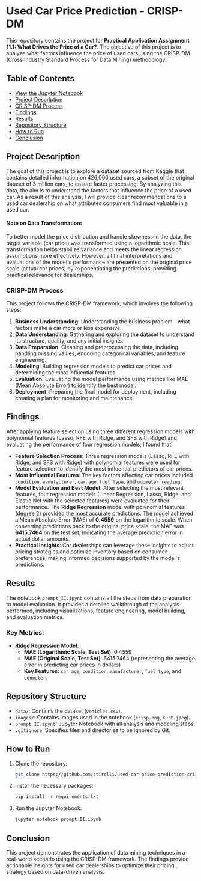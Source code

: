 # Used Car Price Prediction - CRISP-DM

This repository contains the project for **Practical Application Assignment 11.1: What Drives the Price of a Car?**. The objective of this project is to analyze what factors influence the price of used cars using the CRISP-DM (Cross Industry Standard Process for Data Mining) methodology.

## Table of Contents
- [View the Jupyter Notebook](prompt_II.ipynb)
- [Project Description](#project-description)
- [CRISP-DM Process](#crisp-dm-process)
- [Findings](#findings)
- [Results](#results)
- [Repository Structure](#repository-structure)
- [How to Run](#how-to-run)
- [Conclusion](#conclusion)

## Project Description

The goal of this project is to explore a dataset sourced from Kaggle that contains detailed information on 426,000 used cars, a subset of the original dataset of 3 million cars, to ensure faster processing. By analyzing this data, the aim is to understand the factors that influence the price of a used car. As a result of this analysis, I will provide clear recommendations to a used car dealership on what attributes consumers find most valuable in a used car.

#### Note on Data Transformation:

To better model the price distribution and handle skewness in the data, the target variable (car price) was transformed using a logarithmic scale. This transformation helps stabilize variance and meets the linear regression assumptions more effectively. However, all final interpretations and evaluations of the model's performance are presented on the original price scale (actual car prices) by exponentiating the predictions, providing practical relevance for dealerships.

### CRISP-DM Process

This project follows the CRISP-DM framework, which involves the following steps:

1. **Business Understanding**: Understanding the business problem—what factors make a car more or less expensive.
2. **Data Understanding**: Gathering and exploring the dataset to understand its structure, quality, and any initial insights.
3. **Data Preparation**: Cleaning and preprocessing the data, including handling missing values, encoding categorical variables, and feature engineering.
4. **Modeling**: Building regression models to predict car prices and determining the most influential features.
5. **Evaluation**: Evaluating the model performance using metrics like MAE (Mean Absolute Error) to identify the best model.
6. **Deployment**: Preparing the final model for deployment, including creating a plan for monitoring and maintenance.

## Findings

After applying feature selection using three different regression models with polynomial features (Lasso, RFE with Ridge, and SFS with Ridge) and evaluating the performance of four regression models, I found that:

- **Feature Selection Process**: Three regression models (Lasso, RFE with Ridge, and SFS with Ridge) with polynomial features were used for feature selection to identify the most influential predictors of car prices.
- **Most Influential Features**: The key factors affecting car prices included `condition`, `manufacturer`, `car age`, `fuel type`, and `odometer reading`.
- **Model Evaluation and Best Model**: After selecting the most relevant features, four regression models (Linear Regression, Lasso, Ridge, and Elastic Net with the selected features) were evaluated for their performance. The **Ridge Regression** model with polynomial features (degree 2) provided the most accurate predictions. The model achieved a Mean Absolute Error (MAE) of **0.4559** on the logarithmic scale. When converting predictions back to the original price scale, the MAE was **6415.7464** on the test set, indicating the average prediction error in actual dollar amounts.
- **Practical Insights**: Car dealerships can leverage these insights to adjust pricing strategies and optimize inventory based on consumer preferences, making informed decisions supported by the model's predictions.

## Results

The notebook `prompt_II.ipynb` contains all the steps from data preparation to model evaluation. It provides a detailed walkthrough of the analysis performed, including visualizations, feature engineering, model building, and evaluation metrics.

### Key Metrics:

- **Ridge Regression Model**:
  - **MAE (Logarithmic Scale, Test Set)**: 0.4559
  - **MAE (Original Scale, Test Set)**: 6415.7464 (representing the average error in predicting car prices in dollars)
  - **Key Features**: `car age`, `condition`, `manufacturer`, `fuel type`, and `odometer`.


## Repository Structure

- `data/`: Contains the dataset (`vehicles.csv`).
- `images/`: Contains images used in the notebook (`crisp.png`, `kurt.jpeg`).
- `prompt_II.ipynb`: Jupyter Notebook with all analysis and modeling steps.
- `.gitignore`: Specifies files and directories to be ignored by Git.

## How to Run

1. Clone the repository:

   ```bash
   git clone https://github.com/stirelli/used-car-price-prediction-crispdm.git

2. Install the necessary packages:

   ```bash
   pip install -r requirements.txt

3. Run the Jupyter Notebook:

   ```bash
   jupyter notebook prompt_II.ipynb

## Conclusion

This project demonstrates the application of data mining techniques in a real-world scenario using the CRISP-DM framework. The findings provide actionable insights for used car dealerships to optimize their pricing strategy based on data-driven analysis.

